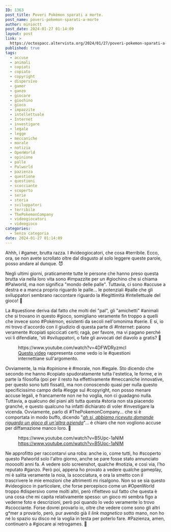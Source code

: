```yaml
---
ID: 1363
post_title: Poveri Pokémon sparati a morte.
post_name: poveri-pokemon-sparati-a-morte
author: minioctt
post_date: 2024-01-27 01:14:09
layout: post
link: >
  https://octospacc.altervista.org/2024/01/27/poveri-pokemon-sparati-a-morte/
published: true
tags:
  - accuse
  - animali
  - copiati
  - copiato
  - copyright
  - dispersivo
  - gamer
  - ganzo
  - giocare
  - giochino
  - gioco
  - impazzite
  - intellettuale
  - Internet
  - investigare
  - legale
  - legge
  - meccaniche
  - morale
  - notizia
  - OpenWorld
  - opinione
  - palle
  - Palworld
  - pazienza
  - questione
  - questioni
  - scocciante
  - scoperto
  - serie
  - storia
  - sviluppatori
  - terribile
  - ThePokemonCompany
  - videogiocatori
  - videogioco
categories:
  - Senza categoria
date: 2024-01-27 01:14:09
---
```

<!-- wp:paragraph -->
<p>Ahhh, i #gamer, brutta razza. I #videogiocatori, che cosa #terribile. Ecco, ora, se non avete scrollato oltre dal disgusto al solo leggere queste parole, posso andare al dunque. 😈️</p>
<!-- /wp:paragraph -->

<!-- wp:paragraph -->
<p>Negli ultimi giorni, praticamente tutte le persone che hanno preso questa brutta via nella loro vita sono #impazzite per un #giochino che si chiama #Palworld, ma non significa "mondo delle palle". Tuttavia, ci sono #accuse a destra e a manca proprio riguardo le palle... le potenziali #palle che gli sviluppatori sembrano raccontare riguardo la #legittimità #intellettuale del gioco! 🧠️</p>
<!-- /wp:paragraph -->

<!-- wp:paragraph -->
<p>La #questione deriva dal fatto che molti dei "pal", gli "amichetti" #animali che si trovano in questo #gioco, somigliano veramente fin troppo a quelli che invece sono #Pokémon, esistenti da secoli nell'omonima #serie. E si, io mi trovo d'accordo con il giudizio di questa parte di #Internet: paiono veramente #copiati spiccicati certi; ragà, per favore, ma vi pagano perché voi li difendiate, 'sti #sviluppatori, o fate gli avvocati del diavolo a gratis? 🥱️</p>
<!-- /wp:paragraph -->

<!-- wp:paragraph -->
<p></p>
<!-- /wp:paragraph -->

<!-- wp:embed {"url":"https://www.youtube.com/watch?v=4DFWDRyzmcI","type":"video","providerNameSlug":"youtube","responsive":true,"className":"wp-embed-aspect-16-9 wp-has-aspect-ratio"} -->
<figure class="wp-block-embed is-type-video is-provider-youtube wp-block-embed-youtube wp-embed-aspect-16-9 wp-has-aspect-ratio"><div class="wp-block-embed__wrapper">
https://www.youtube.com/watch?v=4DFWDRyzmcI
</div><figcaption class="wp-element-caption"><a href="https://www.youtube.com/watch?v=4DFWDRyzmcI">Questo video</a> rappresenta come vedo io le #questioni internettiane sull'argomento.</figcaption></figure>
<!-- /wp:embed -->

<!-- wp:paragraph -->
<p></p>
<!-- /wp:paragraph -->

<!-- wp:paragraph -->
<p>Ovviamente, la mia #opinione è #morale, non #legale. Sto dicendo che secondo me hanno #copiato spudoratamente tutta l'estetica, le forme, e in parte la filosofia (poi per il resto ha effettivamente #meccaniche innovative, per questo sono tutti fissati), ma non conoscendo quasi per nulla questo specificissimo campo della #legge sul #copyright, non posso menare accuse legali, e francamente non ne ho voglia, non ci guadagno nulla. Tuttavia, a qualcuno dei piani alti tutta questa #storia non sta piacendo granché, e questo qualcuno ha infatti dichiarato di voler #investigare la vicenda. Ovviamente, parlo di #ThePokemonCompany... che si è comportata in modo buffo, dicendo "<em><a href="https://corporate.pokemon.co.jp/media/news/detail/335.html">ah si, abbiamo ricevuto domande riguardo un gioco di un'altra azienda</a></em>"... è chiaro che non vogliono accuse per diffamazione manco loro. 💫️</p>
<!-- /wp:paragraph -->

<!-- wp:paragraph -->
<p></p>
<!-- /wp:paragraph -->

<!-- wp:embed {"url":"https://www.youtube.com/watch?v=B5Upc-1aNIM","type":"video","providerNameSlug":"youtube","responsive":true,"className":"wp-embed-aspect-16-9 wp-has-aspect-ratio"} -->
<figure class="wp-block-embed is-type-video is-provider-youtube wp-block-embed-youtube wp-embed-aspect-16-9 wp-has-aspect-ratio"><div class="wp-block-embed__wrapper">
https://www.youtube.com/watch?v=B5Upc-1aNIM
</div><figcaption class="wp-element-caption"><a href="https://www.youtube.com/watch?v=B5Upc-1aNIM">https://www.youtube.com/watch?v=B5Upc-1aNIM</a></figcaption></figure>
<!-- /wp:embed -->

<!-- wp:paragraph -->
<p></p>
<!-- /wp:paragraph -->

<!-- wp:paragraph -->
<p>Ne approfitto per raccontarvi una roba: anche io, come tutti, ho #scoperto questo Palworld solo l'altro giorno, anche se pare fosse stato annunciato moooolti anni fa. A vedere solo screenshot, qualche #notizia, e così via, l'ho reputato #ganzo. Però poi, appena ho provato a vedere qualche gameplay, mi è salita veramente la noia, la scocciatura, e ora la smetto con il trascrivere le mie emozioni che altrimenti mi risalgono. Non so se sia questo #videogioco in particolare, che forse percepisco come un #OpenWorld troppo #dispersivo come molti altri, però riflettevo sul fatto che questa è una cosa che mi capita relativamente spesso: un gioco mi sembra figo a vederne foto e descrizioni, però poi quando lo vedo veramente lo trovo #scocciante. Forse dovrei provarlo io, oltre che vedere come sono gli altri g*mer a provarlo, però, pur avendo già il <em>link magnetico</em> sotto mano, non ho né lo spazio su disco né la voglia in testa per poterlo fare. #Pazienza, amen, continuerò a #giocare ai retrogames. 👾️</p>
<!-- /wp:paragraph -->